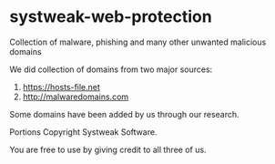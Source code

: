 # systweak-web-protection
Collection of malware, phishing and many other unwanted malicious domains

We did collection of domains from two major sources:
1. https://hosts-file.net
2. http://malwaredomains.com

Some domains have been added by us through our research.

Portions Copyright Systweak Software.

You are free to use by giving credit to all three of us.
